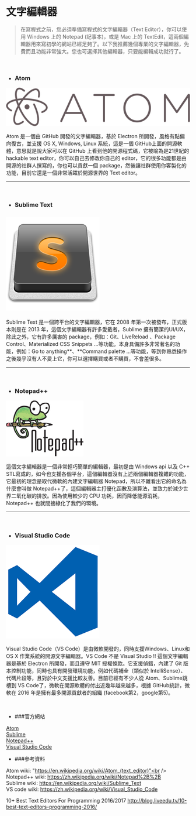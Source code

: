 # 文字編輯器

> 在寫程式之前，您必須準備寫程式的文字編輯器（Text Editor），你可以使用 Windows 上的 Notepad (記事本)，或是 Mac 上的 TextEdit，這兩個編輯器用來寫初學的網站已經足夠了。以下我推薦幾個專業的文字編輯器，免費而且功能非常強大。您也可選擇其他編輯器，只要能編輯成功就行了。

<br />


* ### Atom

![](/assets/Atom_icon.png)

Atom 是一個由 GitHub 開發的文字編輯器，基於 Electron 所開發，風格有點偏向復古，並支援 OS X, Windows, Linux 系統，這是一個 GitHub上面的開源軟體，意思就是說大家可以在  GitHub 上看到他的開源程式碼，它被喻為是21世紀的 hackable text editor，你可以自己去修改你自己的 editor，它的很多功能都是由開源的社群人撰寫的，你也可以貢獻一個 package，然後讓社群使用你客製化的功能，目前它還是一個非常活躍於開源世界的 Text editor。

---
<br />


* ### Sublime Text

### ![](/assets/Sublime_Text_Logo.png)

Sublime Text 是一個跨平台的文字編輯器，它在 2008 年第一次被發布，正式版本則是在 2013 年，這個文字編輯器有許多愛戴者，Sublime 擁有簡潔的UI/UX，除此之外，它有許多厲害的 package，例如：Git、LiveReload 、Package Control、Materialized CSS Snippets ...等功能。本身具備許多非常著名的功能，例如：Go to anything**、**Command palette ...等功能，等到你熟悉操作之後幾乎沒有人不愛上它，你可以選擇購買或者不購買，不會差很多。

---
<br />


* ### Notepad++

![](/assets/Notepad++_Logo.png)

這個文字編輯器是一個非常輕巧簡單的編輯器，最初是由 Windows api 以及 C++ STL寫成的，如今也支援各個平台，這個編輯器沒有上述兩個編輯器複雜的功能，它最初的理念是取代微軟的內建文字編輯器 Notepad，所以不難看出它的命名為什麼會叫做 Notepad++了，這個編輯器主打優化函數及演算法，並致力於減少世界二氧化碳的排放。因為使用較少的 CPU 功耗，因而降低能源消耗，Notepad++ 也就間接綠化了我們的環境。

---
<br />

* ### Visual Studio Code
![](/assets/Visual_Studio_Code_0.10.1_icon.png)

Visual Studio Code（VS Code）是由微軟開發的，同時支援Windows、Linux和 OS X 作業系統的開源文字編輯器。VS Code 不是 Visual Studio !! 這個文字編輯器是基於 Electron 所開發，而且遵守 MIT 授權條款。它支援偵錯，內建了 Git 版本控制功能，同時也具有開發環境功能，例如代碼補全（類似於 IntelliSense）、代碼片段等，且對於中文支援比較友善。目前已經有不少人從 Atom、Sublime跳槽到 VS Code了，微軟在開源軟體的付出近幾年越來越多，根據 GitHub統計，微軟在 2016 年是擁有最多開源貢獻者的組織 (facebook第2，google第5)。




<br />

* ###官方網站 <br />

[Atom](https://atom.io) <br />
[Sublime](https://www.sublimetext.com)<br />
[Notepad++](https://notepad-plus-plus.org/zh/)<br />
[Visual Studio Code](https://code.visualstudio.com/)<br />

* ###參考資料


Atom wiki: "https://en.wikipedia.org/wiki/Atom_(text_editor)"<br />
Notepad++ wiki: https://zh.wikipedia.org/wiki/Notepad%2B%2B<br />
Sublime wiki: https://en.wikipedia.org/wiki/Sublime_Text<br />
VS code wiki: https://zh.wikipedia.org/wiki/Visual_Studio_Code<br /> 



10+ Best Text Editors For Programming 2016/2017
http://blog.liveedu.tv/10-best-text-editors-programming-2016/




























